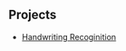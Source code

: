 ## Projects

* [Handwriting Recoginition](https://github.com/prakashn27/Machine-Learning/tree/master/Projects/Handwriting%20Recoginition)
